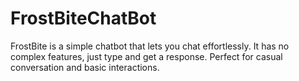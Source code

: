 # FrostBiteChatBot
 FrostBite is a simple chatbot that lets you chat effortlessly. It has no complex features, just type and get a response. Perfect for casual conversation and basic interactions.
